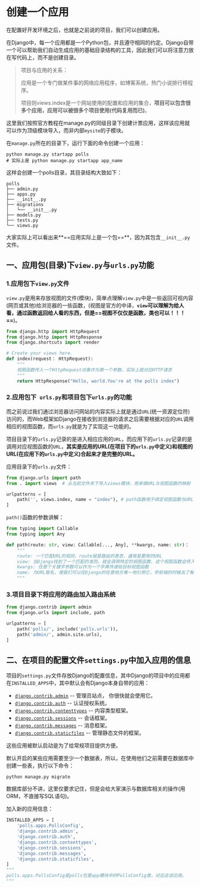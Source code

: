 # 创建一个应用

在配置好开发环境之后，也就是之前说的项目，我们可以创建应用。

在Django中，每一个应用都是一个Python包，并且遵守相同的约定。Django自带一个可以帮助我们自动生成应用的基础目录结构的工具，因此我们可以将注意力放在写代码上，而不是创建目录。

>项目与应用的关系：
>
>应用是一个专门做某件事的网络应用程序，如博客系统，热门小说排行榜程序。
>
>项目则views.index是一个网站使用的配置和应用的集合，**项目可以包含很多个应用，应用可以被很多个项目使用(代码复用而已)**。

这里我们按照官方教程在manage.py的同级目录下创建计票应用，这样该应用就可以作为顶级模块导入，而非内部`mysite`的子模块。

在`manage.py`所在的目录下，运行下面的命令创建一个应用：

```shell
python manage.py startapp polls
# 实际上是 python manage.py startapp app_name
```

这样会创建一个polls目录，其目录结构大致如下：

```
polls
├── admin.py
├── apps.py
├── __init__.py
├── migrations
│   └── __init__.py
├── models.py
├── tests.py
└── views.py
```

大家实际上可以看出来**==应用实际上是一个包==**，因为其包含`__init__.py`文件。



## 一、应用包(目录)下`view.py`与`urls.py`功能

### 1.应用包下`view.py`文件

`view.py`是用来存放视图的文件(模块)，简单点理解`view.py`中是一些返回可视内容(网页或其他)给浏览器的一些函数，(视图是官方的中译，**`view`可以理解为给人看，通过函数返回给人看的东西，但是==视图不仅仅是函数，类也可以！！！==**)。

```python
from django.http import HttpRequest
from django.http import HttpResponse
from django.shortcuts import render

# Create your views here.
def index(request： HttpRequest):
    """
    视图函数传入一个HttpRequest对象作为第一个参数，实际上就对应HTTP请求
    """
    return HttpResponse("Hello, world.You're at the polls index")
```

### 2.应用包下` urls.py`和项目包下`urls.py`的功能

而之前说过我们通过浏览器访问网站的内容实际上就是通过`URL`(统一资源定位符)访问的，而Web框架如Django在接收到浏览器的请求之后需要根据对应的`URL`调用相应的视图函数，而`urls.py`就是为了实现这一功能的。

项目目录下的`urls.py`记录的是进入相应应用的`URL`，而应用下的`urls.py`记录的是调用对应视图函数的`URL`，**其实是应用的URL(在项目下的`urls.py`中定义)和视图的URL(在应用下的`urls.py`中定义)合起来才是完整的URL。**

应用目录下的`urls.py`文件：

```python
from django.urls import path
from . import views  # 从当前文件夹下导入views模块，用来做URL与视图函数的映射

urlpatterns = [
    path('', views.index, name = "index"), # path函数用于绑定视图函数与URL
]
```

`path()`函数的参数讲解：

```python
from typing import Callable
from typing import Any

def path(route: str, view: Callable[..., Any], **kwargs, name: str)：
	"""
	route: 一个匹配URL的规则，route就是路由的意思，通常是要用的URL
	view: 当Django找到了一个匹配的准则，就会调用特定的视图函数，这个视图函数会传入一个HttpRequest对象作为第一个参数
	kwargs: 任意个关键字参数可以作为一个字典传递给目标视图函数
	name: 为URL取名，使我们可以在Django的任意地方唯一地引用它，学前端的时候去了解吧，通常name和视图函数同名。
	"""
```

### 3.项目目录下将应用的路由加入路由系统

```python
from django.contrib import admin
from django.urls import include, path

urlpatterns = [
    path('polls/', include('polls.urls')),
    path('admin/', admin.site.urls),
]
```



## 二、在项目的配置文件`settings.py`中加入应用的信息

项目的`settings.py`文件存放Django的配置信息，其中Django的项目中的应用都在`INSTALLED_APPS`中，其中默认会有Django本身自带的应用：

- [`django.contrib.admin`](https://docs.djangoproject.com/zh-hans/3.1/ref/contrib/admin/#module-django.contrib.admin) -- 管理员站点， 你很快就会使用它。
- [`django.contrib.auth`](https://docs.djangoproject.com/zh-hans/3.1/topics/auth/#module-django.contrib.auth) -- 认证授权系统。
- [`django.contrib.contenttypes`](https://docs.djangoproject.com/zh-hans/3.1/ref/contrib/contenttypes/#module-django.contrib.contenttypes) -- 内容类型框架。
- [`django.contrib.sessions`](https://docs.djangoproject.com/zh-hans/3.1/topics/http/sessions/#module-django.contrib.sessions) -- 会话框架。
- [`django.contrib.messages`](https://docs.djangoproject.com/zh-hans/3.1/ref/contrib/messages/#module-django.contrib.messages) -- 消息框架。
- [`django.contrib.staticfiles`](https://docs.djangoproject.com/zh-hans/3.1/ref/contrib/staticfiles/#module-django.contrib.staticfiles) -- 管理静态文件的框架。

这些应用被默认启动是为了给常规项目提供方便。

默认开启的某些应用需要至少一个数据表，所以，在使用他们之前需要在数据库中创建一些表，执行以下命令：

```shell
python manage.py migrate
```

 数据库部分不讲，这里仅要求记住，但是会给大家演示与数据库相关的操作(用ORM，不直接写SQL语句)。

加入新的应用信息：

```python
INSTALLED_APPS = [
    'polls.apps.PollsConfig',
    'django.contrib.admin',
    'django.contrib.auth',
    'django.contrib.contenttypes',
    'django.contrib.sessions',
    'django.contrib.messages',
    'django.contrib.staticfiles',
]
"""
polls.apps.PollsConfig是polls包里app模块中的PollsConfig类，对应这该应用。
"""
```

